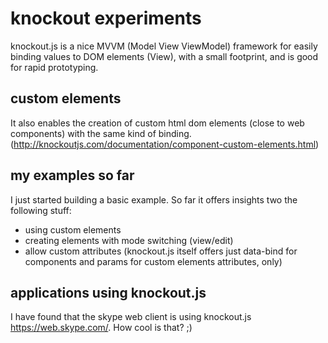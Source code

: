 # knockout experiments

knockout.js is a nice MVVM (Model View ViewModel) framework for easily binding values to DOM elements (View), with a small footprint, and is good for rapid prototyping.

## custom elements

It also enables the creation of custom html dom elements (close to web components) with the same kind of binding.
(http://knockoutjs.com/documentation/component-custom-elements.html)

## my examples so far

I just started building a basic example. So far it offers insights two the following stuff:

* using custom elements
* creating elements with mode switching (view/edit)
* allow custom attributes (knockout.js itself offers just data-bind for components and params for custom elements attributes, only)

## applications using knockout.js

I have found that the skype web client is using knockout.js https://web.skype.com/. How cool is that? ;)
